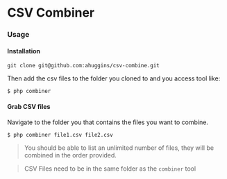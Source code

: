 # CSV Combiner

### Usage

#### Installation

`git clone git@github.com:ahuggins/csv-combine.git`

Then add the csv files to the folder you cloned to and you access tool like:

`$ php combiner`

#### Grab CSV files

Navigate to the folder you that contains the files you want to combine.

`$ php combiner file1.csv file2.csv`

> You should be able to list an unlimited number of files, they will be combined in the order provided.

> CSV Files need to be in the same folder as the `combiner` tool
